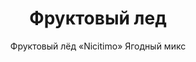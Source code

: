---
#site_title: Продукт # Заголовок страницы (вкладка в браузере)
uniclass: product-3 # Это трогать не нужно

#------ Карточка товара ------
title: Фруктовый лед # Заголовок, который будет везде отображаться
tumbnail: /assets/images/products/tumb-product-3.png # Изображение для карточки товара

#------ Отдельная страница товара - 1 экран ------
title_section: Фруктовый лед # Название продукта на странице
subtitle: Фруктовый лёд «Nicitimo» Ягодный микс # Подзаголовок
describe: Наборы для приготовления фруктового льда в домашних условиях. Заморозь и готово! # Описание под заголовком
size_upakovki: 187x137x35 мм # Размер упаковки
count_in: 15 шт # Кол-во в гофрокоробе
size_gofro: 395x240x150 мм # Размер гофрокороба

#------ Преимущества - 2 экран ------
# Одна карточка состоит из двух полей - img и text. Оба поля нужно заполнять, чтобы они отобазились на странице
advantages:
    - img: /assets/images/icons/vkus.svg
      text: Разноообразие вкусов
    - img: /assets/images/icons/holod.svg
      text: Не надо хранить в холодильнике  
    - img: /assets/images/icons/arom.svg
      text: Без искусственных красителей и ароматизаторов

#------ Продукция бренда - 3 экран ------
brands_products:
    - img: /assets/images/products/product-3/brands/item-1.png
      img_slider: /assets/images/products/product-3/for-slider/item-1.png
      subtitle: Фруктовый лёд «Nicitimo» Кислый микс # Подзаголовок
      describe: Наборы для приготовления фруктового льда в домашних условиях. Заморозь и готово! # Описание под заголовком
      size_upakovki: 187x137x35 мм # Размер упаковки
      count_in: 15 шт # Кол-во в гофрокоробе
      size_gofro: 395x240x150 мм # Размер гофрокороба
    - img: /assets/images/products/product-3/brands/item-2.png
      img_slider: /assets/images/products/product-3/for-slider/item-2.png
      subtitle: Фруктовый лёд «Nicitimo» Коктейльный микс # Подзаголовок
      describe: Наборы для приготовления фруктового льда в домашних условиях. Заморозь и готово! # Описание под заголовком
      size_upakovki: 187x137x35 мм # Размер упаковки
      count_in: 15 шт # Кол-во в гофрокоробе
      size_gofro: 395x240x150 мм # Размер гофрокороба
    - img: /assets/images/products/product-3/brands/item-3.png
      is_first_slide: true
    - img: /assets/images/products/product-3/brands/item-4.png
      img_slider: /assets/images/products/product-3/for-slider/item-4.png
      subtitle: Фруктовый лёд «Nicitimo» Необычный микс # Подзаголовок
      describe: Наборы для приготовления фруктового льда в домашних условиях. Заморозь и готово! # Описание под заголовком
      size_upakovki: 187x137x35 мм # Размер упаковки
      count_in: 15 шт # Кол-во в гофрокоробе
      size_gofro: 395x240x150 мм # Размер гофрокороба
    - img: /assets/images/products/product-3/brands/item-5.png
      img_slider: /assets/images/products/product-3/for-slider/item-5.png
      subtitle: Фруктовый лёд «Nicitimo» Тропический микс # Подзаголовок
      describe: Наборы для приготовления фруктового льда в домашних условиях. Заморозь и готово! # Описание под заголовком
      size_upakovki: 187x137x35 мм # Размер упаковки
      count_in: 15 шт # Кол-во в гофрокоробе
      size_gofro: 395x240x150 мм # Размер гофрокороба
    - img: /assets/images/products/product-3/brands/item-6.png
      img_slider: /assets/images/products/product-3/for-slider/item-6.png
      subtitle: Фруктовый лёд «Nicitimo» Фруктовый микс # Подзаголовок
      describe: Наборы для приготовления фруктового льда в домашних условиях. Заморозь и готово! # Описание под заголовком
      size_upakovki: 187x137x35 мм # Размер упаковки
      count_in: 15 шт # Кол-во в гофрокоробе
      size_gofro: 395x240x150 мм # Размер гофрокороба
---